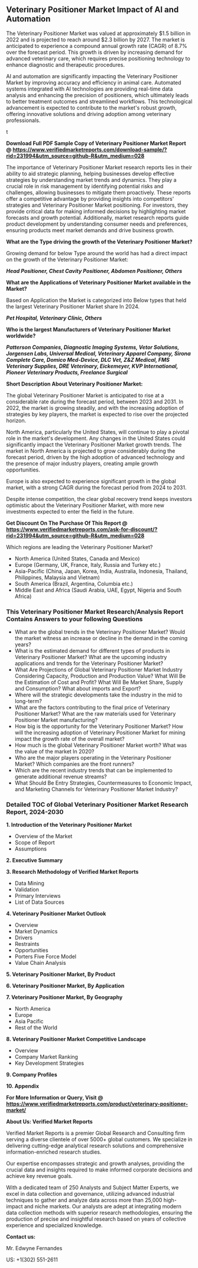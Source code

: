 <h2>Veterinary Positioner Market Impact of AI and Automation</h2><p>The Veterinary Positioner Market was valued at approximately $1.5 billion in 2022 and is projected to reach around $2.3 billion by 2027. The market is anticipated to experience a compound annual growth rate (CAGR) of 8.7% over the forecast period. This growth is driven by increasing demand for advanced veterinary care, which requires precise positioning technology to enhance diagnostic and therapeutic procedures.</p><p>AI and automation are significantly impacting the Veterinary Positioner Market by improving accuracy and efficiency in animal care. Automated systems integrated with AI technologies are providing real-time data analysis and enhancing the precision of positioners, which ultimately leads to better treatment outcomes and streamlined workflows. This technological advancement is expected to contribute to the market's robust growth, offering innovative solutions and driving adoption among veterinary professionals.</p>t</p><p id="" class=""><strong>Download Full PDF Sample Copy of Veterinary Positioner Market Report @ <a href="https://www.verifiedmarketreports.com/download-sample/?rid=231994&utm_source=github-R&utm_medium=028" target="_blank">https://www.verifiedmarketreports.com/download-sample/?rid=231994&utm_source=github-R&utm_medium=028</a></strong></p><p>The importance of&nbsp;Veterinary Positioner Market research reports lies in their ability to aid strategic planning, helping businesses develop effective strategies by understanding market trends and dynamics. They play a crucial role in risk management by identifying potential risks and challenges, allowing businesses to mitigate them proactively. These reports offer a competitive advantage by providing insights into competitors' strategies and Veterinary Positioner Market positioning. For investors, they provide critical data for making informed decisions by highlighting market forecasts and growth potential. Additionally, market research reports guide product development by understanding consumer needs and preferences, ensuring products meet market demands and drive business growth.</p><p><strong>What are the&nbsp;Type driving the growth of the Veterinary Positioner Market?</strong></p><p id="" class="">Growing demand for below Type around the world has had a direct impact on the growth of the Veterinary Positioner Market:</p><em><strong>Head Positioner, Chest Cavity Positioner, Abdomen Positioner, Others</strong></em></p><strong>What are the&nbsp;Applications&nbsp;of Veterinary Positioner Market available in the Market?</strong></p><p id="" class="">Based on Application the Market is categorized into Below types that held the largest Veterinary Positioner Market share In 2024.</p><em><strong>Pet Hospital, Veterinary Clinic, Others</strong></em></p><strong>Who is the largest Manufacturers of Veterinary Positioner Market worldwide?</strong></p><p><em><strong>Patterson Companies, Diagnostic Imaging Systems, Vetor Solutions, Jorgensen Labs, Universal Medical, Veterinary Apparel Company, Sirona Complete Care, Domico Med-Device, DLC Vet, Z&Z Medical, FMS Veterinary Supplies, DRE Veterinary, Eickemeyer, KVP International, Pioneer Veterinary Products, Freelance Surgical</strong></em></p><p id="" class=""><strong>Short Description About Veterinary Positioner Market:</strong></p><p>The global Veterinary Positioner Market is anticipated to rise at a considerable rate during the forecast period, between 2023 and 2031. In 2022, the market is growing steadily, and with the increasing adoption of strategies by key players, the market is expected to rise over the projected horizon.</p><p>North America, particularly the United States, will continue to play a pivotal role in the market's development. Any changes in the United States could significantly impact the Veterinary Positioner Market growth trends. The market in North America is projected to grow considerably during the forecast period, driven by the high adoption of advanced technology and the presence of major industry players, creating ample growth opportunities.</p><p>Europe is also expected to experience significant growth in the global market, with a strong CAGR during the forecast period from 2024 to 2031.</p><p>Despite intense competition, the clear global recovery trend keeps investors optimistic about the Veterinary Positioner Market, with more new investments expected to enter the field in the future.</p><p id="" class=""><strong>Get Discount On The Purchase Of This Report @ <a href="https://www.verifiedmarketreports.com/ask-for-discount/?rid=231994&utm_source=github-R&utm_medium=028" target="_blank">https://www.verifiedmarketreports.com/ask-for-discount/?rid=231994&utm_source=github-R&utm_medium=028</a></strong></p>Which regions are leading the Veterinary Positioner Market?</p><ul><li>North America (United States, Canada and Mexico)</li><li>Europe (Germany, UK, France, Italy, Russia and Turkey etc.)</li><li>Asia-Pacific (China, Japan, Korea, India, Australia, Indonesia, Thailand, Philippines, Malaysia and Vietnam)</li><li>South America (Brazil, Argentina, Columbia etc.)</li><li>Middle East and Africa (Saudi Arabia, UAE, Egypt, Nigeria and South Africa)</li></ul><h3 id="" class="">This Veterinary Positioner Market Research/Analysis Report Contains Answers to your following Questions</h3><ul><li>What are the global trends in the Veterinary Positioner Market? Would the market witness an increase or decline in the demand in the coming years?</li><li>What is the estimated demand for different types of products in Veterinary Positioner Market? What are the upcoming industry applications and trends for the Veterinary Positioner Market?</li><li>What Are Projections of Global Veterinary Positioner Market Industry Considering Capacity, Production and Production Value? What Will Be the Estimation of Cost and Profit? What Will Be Market Share, Supply and Consumption? What about imports and Export?</li><li>Where will the strategic developments take the industry in the mid to long-term?</li><li>What are the factors contributing to the final price of Veterinary Positioner Market? What are the raw materials used for Veterinary Positioner Market manufacturing?</li><li>How big is the opportunity for the Veterinary Positioner Market? How will the increasing adoption of Veterinary Positioner Market for mining impact the growth rate of the overall market?</li><li>How much is the global Veterinary Positioner Market worth? What was the value of the market In 2020?</li><li>Who are the major players operating in the Veterinary Positioner Market? Which companies are the front runners?</li><li>Which are the recent industry trends that can be implemented to generate additional revenue streams?</li><li>What Should Be Entry Strategies, Countermeasures to Economic Impact, and Marketing Channels for Veterinary Positioner Market Industry?</li></ul><h3 id="" class="">Detailed TOC of Global Veterinary Positioner Market Research Report, 2024-2030</h3><p id="" class=""><strong>1. Introduction of the Veterinary Positioner Market</strong></p><ul><li>Overview of the Market</li><li>Scope of Report</li><li>Assumptions</li></ul><p id="" class=""><strong>2. Executive Summary</strong></p><p id="" class=""><strong>3. Research Methodology of Verified Market Reports</strong></p><ul><li>Data Mining</li><li>Validation</li><li>Primary Interviews</li><li>List of Data Sources</li></ul><p id="" class=""><strong>4. Veterinary Positioner Market Outlook</strong></p><ul><li>Overview</li><li>Market Dynamics</li><li>Drivers</li><li>Restraints</li><li>Opportunities</li><li>Porters Five Force Model</li><li>Value Chain Analysis</li></ul><p id="" class=""><strong>5. Veterinary Positioner Market, By Product</strong></p><p id="" class=""><strong>6. Veterinary Positioner Market, By Application</strong></p><p id="" class=""><strong>7. Veterinary Positioner Market, By Geography</strong></p><ul><li>North America</li><li>Europe</li><li>Asia Pacific</li><li>Rest of the World</li></ul><p id="" class=""><strong>8. Veterinary Positioner Market Competitive Landscape</strong></p><ul><li>Overview</li><li>Company Market Ranking</li><li>Key Development Strategies</li></ul><p id="" class=""><strong>9. Company Profiles</strong></p><p id="" class=""><strong>10. Appendix</strong></p><p id="" class=""><strong>For More Information or Query, Visit @ <a href="https://www.verifiedmarketreports.com/product/veterinary-positioner-market/" target="_blank">https://www.verifiedmarketreports.com/product/veterinary-positioner-market/</a></strong></p><p id="" class=""><strong>About Us: Verified Market Reports</strong></p><p id="" class="">Verified Market Reports is a premier Global Research and Consulting firm serving a diverse clientele of over 5000+ global customers. We specialize in delivering cutting-edge analytical research solutions and comprehensive information-enriched research studies.</p><p id="" class="">Our expertise encompasses strategic and growth analyses, providing the crucial data and insights required to make informed corporate decisions and achieve key revenue goals.</p><p id="" class="">With a dedicated team of 250 Analysts and Subject Matter Experts, we excel in data collection and governance, utilizing advanced industrial techniques to gather and analyze data across more than 25,000 high-impact and niche markets. Our analysts are adept at integrating modern data collection methods with superior research methodologies, ensuring the production of precise and insightful research based on years of collective experience and specialized knowledge.</p><p id="" class=""><strong>Contact us:</strong></p><p id="" class="">Mr. Edwyne Fernandes</p><p id="" class="">US: +1(302) 551-2611</p>